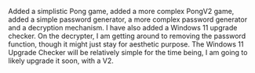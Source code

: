 Added a simplistic Pong game, added a more complex PongV2 game, added a simple password generator, a more complex password generator and a decryption mechanism. I have also added a Windows 11 upgrade checker. On the decrypter, I am getting around to removing the password function, though it might just stay for aesthetic purpose. The Windows 11 Upgrade Checker will be relatively simple for the time being, I am going to likely upgrade it soon, with a V2.

